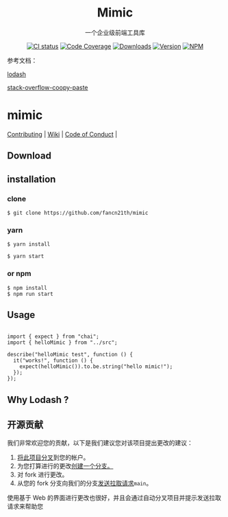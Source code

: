 <h1 align="center">Mimic</h1>

<div align="center">

一个企业级前端工具库

[![CI status][travis-build]][travis-build-link]
[![Code Coverage][codecov]][codecov-link]
[![Downloads][downloads]][downloads-link]
[![Version][versions]][versions-link]
[![NPM][license]][license-link]

[travis-build]: https://img.shields.io/travis/fancn21th/mimic?style=flat-square
[travis-build-link]: https://app.travis-ci.com/github/fancn21th/mimic/builds
[codecov]: https://img.shields.io/codecov/c/github/fancn21th/mimic/main?style=flat-square
[codecov-link]: https://codecov.io/gh/fancn21th/mimic/branch/main
[downloads]: https://img.shields.io/npm/dm/@fancn21th/mimic?style=flat-square
[downloads-link]: https://www.npmjs.com/package/@fancn21th/mimic
[versions]: https://img.shields.io/npm/v/@fancn21th/mimic?style=flat-square
[versions-link]: https://www.npmjs.com/package/@fancn21th/mimic
[license]: https://img.shields.io/npm/l/@fancn21th/mimic?style=flat-square
[license-link]: http://opensource.org/licenses/MIT

</div>

参考文档：

[lodash](https://github.com/lodash/lodash/blob/master/README.md)

[stack-overflow-coopy-paste](https://github.com/eggheadio-github/stack-overflow-copy-paste/blob/master/README.md)

# mimic

[Contributing](https://github.com/sarwaras/mimic/blob/online/CONTRIBUTING_GUIDE.md) |
[Wiki](https://github.com/fancn21th/mimic/wiki) |
[Code of Conduct](https://github.com/fancn21th/mimic/blob/main/CODE_OF_CONDUCT.md) |

## Download

## installation

### clone

```
$ git clone https://github.com/fancn21th/mimic
```

### yarn

```
$ yarn install

$ yarn start
```

### or npm

```
$ npm install
$ npm run start
```

## Usage

```

import { expect } from "chai";
import { helloMimic } from "../src";

describe("helloMimic test", function () {
  it("works!", function () {
    expect(helloMimic()).to.be.string("hello mimic!");
  });
});

```

<!--
下面可以插入项目的主页截图：

预览地址：https://github.com/fancn21th/mimic -->
<!--
## ✨ 功能清单

在这可以介绍此项目的功能

[参考文档](https://panjiachen.github.io/vue-element-admin-site/zh/guide/#%E5%8A%9F%E8%83%BD) -->

<!-- ## 前序准备

在这儿 可以放 我们为此项目做准备时的学习资料和视频 （相当于宣传公司的资料库）

[参考文档](https://panjiachen.github.io/vue-element-admin-site/zh/guide/#%E5%89%8D%E5%BA%8F%E5%87%86%E5%A4%87) -->

<!-- ## 目录结构

本项目已经为你生成了一个完整的开发框架，提供了涵盖中后台开发的各类功能和坑位，下面是整个项目的目录结构。

下面可以写出整个目录及用处

[参考文档](https://panjiachen.github.io/vue-element-admin-site/zh/guide/#%E7%9B%AE%E5%BD%95%E7%BB%93%E6%9E%84) -->

<!-- 更多信息参考 【使用文档】 -->

## Why Lodash ?

## 开源贡献

<!-- Here’s how we suggest you go about proposing a change to this project:

1. [Fork this project][fork] to your account.
2. [Create a branch][branch] for the change you intend to make.
3. Make your changes to your fork.
4. [Send a pull request][pr] from your fork’s branch to our `main` branch.

Using the web-based interface to make changes is fine too, and will help you
by automatically forking the project and prompting to send a pull request too.

[fork]: https://help.github.com/articles/fork-a-repo/
[branch]: https://help.github.com/articles/creating-and-deleting-branches-within-your-repository
[pr]: https://help.github.com/articles/using-pull-requests/ -->

<!-- 中文： -->

我们非常欢迎您的贡献，以下是我们建议您对该项目提出更改的建议：

1. [将此项目分叉](https://help.github.com/articles/fork-a-repo/)到您的帐户。
2. 为您打算进行的更改[创建一个分支。](https://help.github.com/articles/creating-and-deleting-branches-within-your-repository)
3. 对 fork 进行更改。
4. 从您的 fork 分支向我们的分支[发送拉取请求](https://help.github.com/articles/using-pull-requests/)`main`。

使用基于 Web 的界面进行更改也很好，并且会通过自动分叉项目并提示发送拉取请求来帮助您

<!--
## 浏览器支持

现代浏览器及 IE10

| [![IE / Edge](https://raw.githubusercontent.com/alrra/browser-logos/master/src/edge/edge_48x48.png)](http://godban.github.io/browsers-support-badges/) IE / Edge | [![Firefox](https://raw.githubusercontent.com/alrra/browser-logos/master/src/firefox/firefox_48x48.png)](http://godban.github.io/browsers-support-badges/) Firefox | [![Chrome](https://raw.githubusercontent.com/alrra/browser-logos/master/src/chrome/chrome_48x48.png)](http://godban.github.io/browsers-support-badges/) Chrome | [![Safari](https://raw.githubusercontent.com/alrra/browser-logos/master/src/safari/safari_48x48.png)](http://godban.github.io/browsers-support-badges/) Safari | [![Opera](https://raw.githubusercontent.com/alrra/browser-logos/master/src/opera/opera_48x48.png)](http://godban.github.io/browsers-support-badges/) Opera |
| ---------------------------------------------------------------------------------------------------------------------------------------------------------------- | ------------------------------------------------------------------------------------------------------------------------------------------------------------------ | -------------------------------------------------------------------------------------------------------------------------------------------------------------- | -------------------------------------------------------------------------------------------------------------------------------------------------------------- | ---------------------------------------------------------------------------------------------------------------------------------------------------------- |
| IE10, Edge                                                                                                                                                       | last 2 versions                                                                                                                                                    | last 2 versions                                                                                                                                                | last 2 versions                                                                                                                                                | last 2 versions                                                                                                                                            | -->
